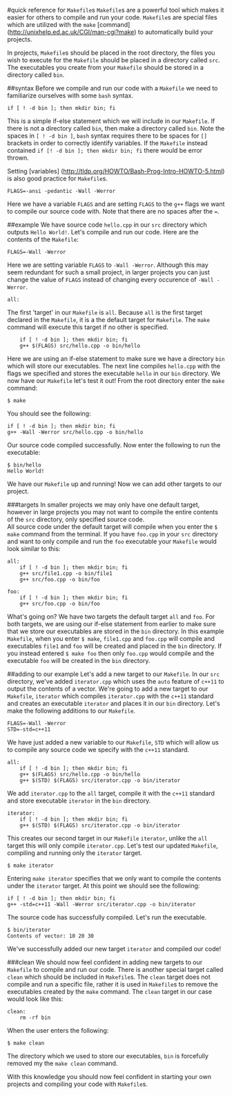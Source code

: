 #quick reference for ```Makefile```s
`Makefile`s are a powerful tool which makes it easier for others to compile and run your code.
`Makefile`s are special files which are utilized with the `make` [command] (http://unixhelp.ed.ac.uk/CGI/man-cgi?make) to automatically build your projects.  

In projects, `Makefile`s should be placed in the root directory, the files you wish to execute for the `Makefile` should be placed in a directory called `src`. 
The executables you create from your `Makefile` should be stored in a directory called `bin`.

##syntax
Before we compile and run our code with a `Makefile` we need to familiarize ourselves with some `bash` syntax. 
```
if [ ! -d bin ]; then mkdir bin; fi
```
This is a simple if-else statement which we will include in our `Makefile`. 
If there is not a directory called `bin`, then make a directory called `bin`. 
Note the spaces in `[ ! -d bin ]`, `bash` syntax requires there to be spaces for `[]` brackets in order to correctly identify variables. 
If the `Makefile` instead contained `if [! -d bin ]; then mkdir bin; fi` there would be error thrown. 

Setting [variables] (http://tldp.org/HOWTO/Bash-Prog-Intro-HOWTO-5.html) is also good practice for `Makefile`s.
```
FLAGS=-ansi -pedantic -Wall -Werror
```
Here we have a variable `FLAGS` and are setting `FLAGS` to the `g++` flags we want to compile our source code with.
Note that there are no spaces after the `=`.

##example
We have source code `hello.cpp` in our `src` directory which outputs `Hello World!`.
Let's compile and run our code.
Here are the contents of the `Makefile`: 
```
FLAGS=-Wall -Werror
```
Here we are setting variable `FLAGS` to `-Wall -Werror`. 
Although this may seem redundant for such a small project, in larger projects you can just change the value of `FLAGS` instead of changing every occurence of `-Wall -Werror`.  

```
all:
```
The first 'target' in our `Makefile` is `all`.
Because `all` is the first target declared in the `Makefile`, it is a the default target for `Makefile`. 
The `make` command will execute this target if no other is specified.
```
	if [ ! -d bin ]; then mkdir bin; fi
	g++ $(FLAGS) src/hello.cpp -o bin/hello
```

Here we are using an if-else statement to make sure we have a directory `bin` which will store our executables.
The next line compiles `hello.cpp` with the flags we specified and stores the executable `hello` in our `bin` directory.
We now have our `Makefile` let's test it out!
From the root directory enter the `make` command:

```
$ make
```
You should see the following:
```
if [ ! -d bin ]; then mkdir bin; fi
g++ -Wall -Werror src/hello.cpp -o bin/hello
```
Our source code compiled successfully. 
Now enter the following to run the executable:
```
$ bin/hello
Hello World!	
```
We have our `Makefile` up and running! 
Now we can add other targets to our project.

###targets
In smaller projects we may only have one default target, however in large projects you may not want to compile the entire contents of the `src` directory, only specified source code.  
All source code under the default target will compile when you enter the `$ make` command from the terminal. 
If you have `foo.cpp` in your `src` directory and want to only compile and run the `foo` executable your `Makefile` would look similar to this:

```
all:
	if [ ! -d bin ]; then mkdir bin; fi
	g++ src/file1.cpp -o bin/file1
	g++ src/foo.cpp -o bin/foo

foo:
	if [ ! -d bin ]; then mkdir bin; fi
	g++ src/foo.cpp -o bin/foo
```

What's going on?
We have two targets the default target `all` and `foo`.
For both targets, we are using our if-else statement from earlier to make sure that we store our executables are stored in the `bin` directory.
In this example `Makefile`, when you enter `$ make`, `file1.cpp` and `foo.cpp` will compile and executables `file1` and `foo` will be created and placed in the `bin` directory.
If you instead entered `$ make foo` then only `foo.cpp` would compile and the executable `foo` will be created in the `bin` directory.

##adding to our example
Let's add a new target to our `Makefile`.
In our `src` directory, we've added `iterator.cpp` which uses the `auto` feature of `c++11` to output the contents of a vector. 
We're going to add a new target to our `Makefile`, `iterator` which compiles `iterator.cpp` with the `c++11` standard and creates an executable `iterator` and places it in our `bin` directory.
Let's make the following additions to our `Makefile`.

```
FLAGS=-Wall -Werror
STD=-std=c++11
```
We have just added a new variable to our `Makefile`, `STD` which will allow us to compile any source code we specify with the `c++11` standard.

```
all:
	if [ ! -d bin ]; then mkdir bin; fi
	g++ $(FLAGS) src/hello.cpp -o bin/hello
	g++ $(STD) $(FLAGS) src/iterator.cpp -o bin/iterator
```
We add `iterator.cpp` to the `all` target, compile it with the `c++11` standard and store executable `iterator` in the `bin` directory.

```
iterator:
	if [ ! -d bin ]; then mkdir bin; fi
	g++ $(STD) $(FLAGS) src/iterator.cpp -o bin/iterator
```
This creates our second target in our `Makefile` `iterator`, unlike the `all` target this will only compile `iterator.cpp`.
Let's test our updated `Makefile`, compiling and running only the `iterator` target.

```
$ make iterator	
```
Entering `make iterator` specifies that we only want to compile the contents under the `iterator` target.
At this point we should see the following:

```
if [ ! -d bin ]; then mkdir bin; fi
g++ -std=c++11 -Wall -Werror src/iterator.cpp -o bin/iterator
```
The source code has successfully compiled. Let's run the executable.
```
$ bin/iterator
Contents of vector: 10 20 30
```
We've successfully added our new target `iterator` and compiled our code!

###clean
We should now feel confident in adding new targets to our `Makefile` to compile and run our code.
There is another special target called `clean` which should be included in `Makefile`s. 
The	`clean` target does not compile and run a specific file, rather it is used in `Makefile`s to remove the executables created by the `make` command.
The `clean` target in our case would look like this:

```
clean:
	rm -rf bin
```
When the user enters the following:
```
$ make clean
```
The directory which we used to store our executables, `bin` is forcefully removed my the `make clean` command.

With this knowledge you should now feel confident in starting your own projects and compiling your code with `Makefile`s.

